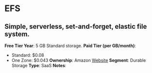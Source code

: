 # EFS
## Simple, serverless, set-and-forget, elastic file system.
**Free Tier Year**: 5 GB Standard storage.
**Paid Tier (per GB/month)**: 
- Standard: $0.08
- One Zone: $0.043
**Ownership**: Amazon
[Website](https://aws.amazon.com/efs/)
**Segment**: Durable Storage
**Type**: SaaS
**Notes**: 

